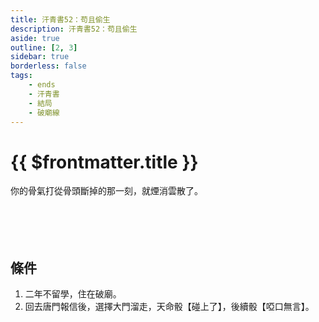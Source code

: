 ```yaml
---
title: 汗青書52：苟且偷生
description: 汗青書52：苟且偷生
aside: true
outline: [2, 3]
sidebar: true
borderless: false
tags:
    - ends
    - 汗青書
    - 結局
    - 破廟線
---
```


# {{ $frontmatter.title }}

<EndBackground no=52 title="苟且偷生">
你的骨氣打從骨頭斷掉的那一刻，就煙消雲散了。<br>
<br>
<br>
<br>
<br>
<!-- 此處因排版, 放入部分空行, 無理由請勿移除 -->
</EndBackground>

## 條件
1. 二年不留學，住在破廟。
2. 回去唐門報信後，選擇大門溜走，天命骰【碰上了】，後續骰【啞口無言】。
